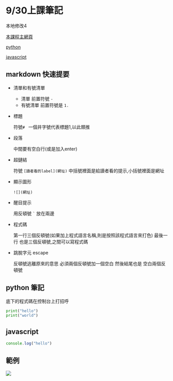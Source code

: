 # 9/30上課筆記

本地修改4



[本課程主網頁](https://rmilab.nkust.edu.tw)

[python](#python-筆記)

[javascript](#javascript)


## markdown 快速提要

- 清單和有號清單
  
  - 清單 前置符號 `- `
  - 有號清單 前置符號是 `1. `

- 標題

  符號`# ` 一個井字號代表標題1,以此類推

- 段落

  中間要有空白行(或是加入enter)

- 超鏈結

  符號 `[讀者看的label](網址)` 中括號裡面是給讀者看的提示,小括號裡面是網址

- 顯示圖形
  
  `![](網址)` 

- 醒目提示

  用反頓號 `` ` `` 放在兩邊
- 程式碼
  
  第一行三個反頓號(如果加上程式語言名稱,則是按照該程式語言來打色) 最後一行 也是三個反頓號,之間可以寫程式碼
  
- 跳脫字元 escape

  反頓號逃離原來的意思 必須兩個反頓號加一個空白 然後結尾也是 空白兩個反頓號


## python 筆記

底下的程式碼在控制台上打招呼
```python
print("hello")
print("world")
```

## javascript
```javascript
console.log("hello")
```

## 範例

![](https://docs.ionos.space/git-workflow.jpeg)

